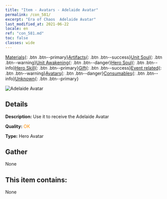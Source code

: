 ```yaml
---
title: "Item - Avatars - Adelaide Avatar"
permalink: /con_581/
excerpt: "Era of Chaos  Adelaide Avatar"
last_modified_at: 2021-06-22
locale: en
ref: "con_581.md"
toc: false
classes: wide
---
```

 [Materials](/Items/){: .btn .btn--primary}[Artifacts](/Items/Artifacts/){: .btn .btn--success}[Unit Soul](/Items/UnitSoul/){: .btn .btn--warning}[Unit Awakening](/Items/UnitAwakening/){: .btn .btn--danger}[Hero Soul](/Items/HeroSoul/){: .btn .btn--info}[Hero Skill](/Items/HeroSkill/){: .btn .btn--primary}[Gift](/Items/Gift/){: .btn .btn--success}[Event related](/Items/Events/){: .btn .btn--warning}[Avatars](/Items/Avatars/){: .btn .btn--danger}[Consumables](/Items/Consumables/){: .btn .btn--info}[Unknown](/Items/Unknown/){: .btn .btn--primary}

 ![Adelaide Avatar](/images/h/h_Adelaide1.jpg)

## Details
 **Description:** Use it to receive the Adelaide Avatar

 **Quality:** <span style="color: #FF8C00">OK</span>

 **Type:** Hero Avatar

## Gather

  None

## This item contains:

  None

